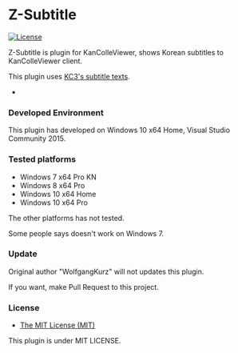 # Z-Subtitle
[![License](https://img.shields.io/github/license/WolfgangKurz/Z-Subtitle.svg?style=flat-square)](https://github.com/WolfgangKurz/Z-Subtitle/blob/master/LICENSE)

Z-Subtitle is plugin for KanColleViewer, shows Korean subtitles to KanColleViewer client.

This plugin uses [KC3's subtitle texts](https://github.com/KC3Kai/kc3-translations/tree/master/data).

-

### Developed Environment
This plugin has developed on Windows 10 x64 Home, Visual Studio Community 2015.


### Tested platforms
* Windows 7 x64 Pro KN
* Windows 8 x64 Pro
* Windows 10 x64 Home
* Windows 10 x64 Pro

The other platforms has not tested.

Some people says doesn't work on Windows 7.


### Update
Original author "WolfgangKurz" will not updates this plugin.

If you want, make Pull Request to this project.


### License
* [The MIT License (MIT)](https://github.com/WolfgangKurz/Z-Subtitle/blob/master/LICENSE)

This plugin is under MIT LICENSE.
